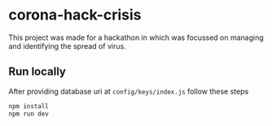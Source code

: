 # corona-hack-crisis
This project was made for a hackathon in which was focussed on managing and identifying the spread of virus.

## Run locally
After providing database uri at ```config/keys/index.js``` follow these steps
```javascript
npm install
npm run dev
```
